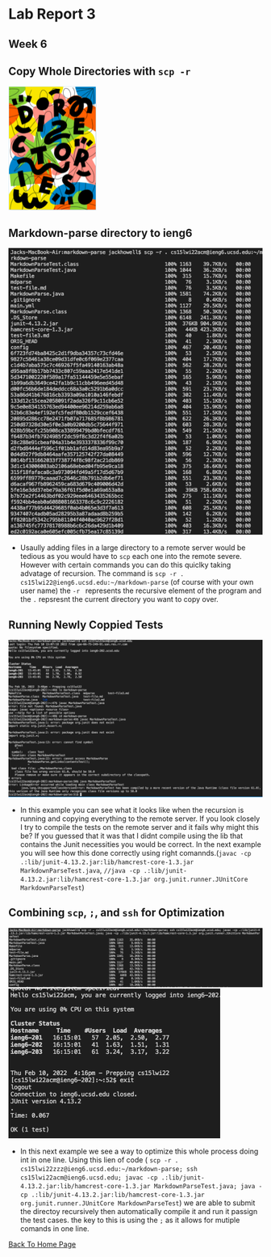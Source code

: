 # Lab Report 3
## Week 6

## Copy Whole Directories with ```scp -r```
![Image](Week6LRSS1.png)

## Markdown-parse directory to ieng6
![Image](Week6LRSS2.png)
* Usaully adding files in a large directory to a remote server would be tedious as you would have to ```scp``` each one into the remote severe. However with certain commands you can do this quiclky taking advatage of recursion. The command is ```scp -r . cs15lwi22@ieng6.ucsd.edu:~/markdown-parse``` (of course with your own user name) the ```-r ``` represents  the recursive element of the program and the ```.``` repsresnt the current directory you want to copy over. 

## Running Newly Coppied Tests
![Image](Week6LRSS3.png)
* In this example you can see what it looks like when the recursion is running and copying everything to the remote server. If you look closely I try to compile the tests on the remote server and it fails why might this be? If you guessed that it was that I didnt compile using the lib that contains the Junit necessities you would be correct. In the next example you will see how this done correctly using right comannds.(```javac -cp .:lib/junit-4.13.2.jar:lib/hamcrest-core-1.3.jar MarkdownParseTest.java```, ```//java -cp .:lib/junit-4.13.2.jar:lib/hamcrest-core-1.3.jar org.junit.runner.JUnitCore MarkdownParseTest```)

## Combining ```scp```, ```;```, and ```ssh``` for Optimization 
![Image](Week6LRSS5.png)
![Image](Week6LRSS4.png)
* In this next example we see a way to optimize this whole process doing int in one line. Using this lien of code ( ```scp -r . cs15lwi22zzz@ieng6.ucsd.edu:~/markdown-parse; ssh cs15lwi22acm@ieng6.ucsd.edu; javac -cp .:lib/junit-4.13.2.jar:lib/hamcrest-core-1.3.jar MarkdownParseTest.java; java -cp .:lib/junit-4.13.2.jar:lib/hamcrest-core-1.3.jar org.junit.runner.JUnitCore MarkdownParseTest```) we are able to submit the directoy recursively then automatically compile it and run it passign the test cases. the key to this is using the ```;``` as it allows for mutiple comands in one line.

[Back To Home Page](https://jrhowell123.github.io/cse15l-lab-reports/)